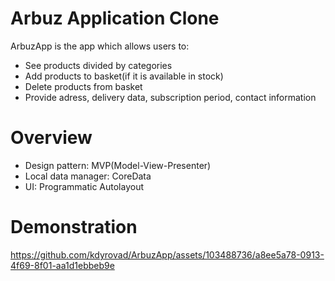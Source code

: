 # **Arbuz Application Clone**
ArbuzApp is the app which allows users to:
+ See products divided by categories
+ Add products to basket(if it is available in stock)
+ Delete products from basket
+ Provide adress, delivery data, subscription period, contact information 

# **Overview**
+ Design pattern: MVP(Model-View-Presenter)
+ Local data manager: CoreData
+ UI: Programmatic Autolayout

# **Demonstration**
https://github.com/kdyrovad/ArbuzApp/assets/103488736/a8ee5a78-0913-4f69-8f01-aa1d1ebbeb9e
